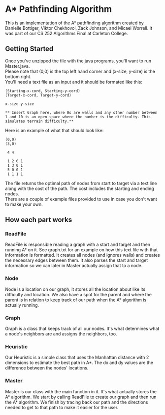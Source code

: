 # A* Pathfinding Algorithm

This is an implementation of the A* pathfinding algorithm created by Danielle Bottiger, Viktor Chekhovoi, Zack Johnson, and Micael Worrell. It was part of our CS 252 Algorithms Final at Carleton College. 

## Getting Started

Once you've unzipped the file with the java programs, you'll want to run Master.java.  
Please note that (0,0) is the top left hand corner and (x-size, y-size) is the bottom right.  
You'll need a text file as an input and it should be formated like this:


```
(Starting-x-cord, Starting-y-cord)  
(Target-x-cord, Target-y-cord)  
  
x-size y-size  
  
** Insert Graph here, where 0s are walls and any other number between 1 and 10 is an open space where the number is the difficulty. This simulates terrain difficulty.**
```

Here is an example of what that should look like:

```
(0,0)
(3,0)
  
 4 4
  
 1 2 0 1
 1 3 0 1
 5 0 0 1
 1 1 1 1
```

The file returns the optimal path of nodes from start to target via a text line along with the cost of the path. The cost includes the starting and ending nodes.  
There are a couple of example files provided to use in case you don't want to make your own.

## How each part works  
### ReadFile  
ReadFile is responsible reading a graph with a start and target and then running A\* on it. See graph.txt for an example on how this text file with that information is formatted. It creates all nodes (and ignores walls) and creates the necessary edges between them. It also parses the start and target information so we can later in Master actually assign that to a node.
### Node  
Node is a location on our graph, it stores all the location about like its difficulty and location. We also have a spot for the parent and where the parent is in relation to keep track of our path when the A\* algorithm is actually running.
### Graph  
Graph is a class that keeps track of all our nodes. It's what determines what a node's neighbors are and assigns the neighbors, too.
### Heuristic  
Our Heuristic is a simple class that uses the Manhattan distance with 2 dimensions to estimate the best path in A\*. The dx and dy values are the difference between the nodes' locations.
### Master  
Master is our class with the main function in it. It's what actually stores the A\* algorithm. We start by calling ReadFile to create our graph and then run the A\* algorithm. We finish by tracing back our path and the directions needed to get to that path to make it easier for the user.


